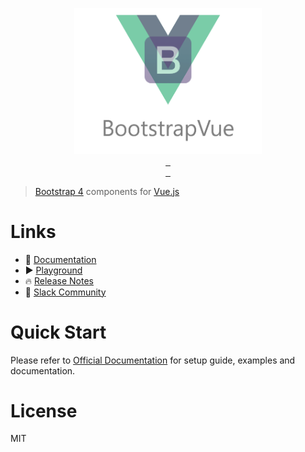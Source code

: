 <p align="center">
<a href="https://bootstrap-vue.github.io">
    <img src="https://github.com/bootstrap-vue/bootstrap-vue/raw/master/banner.png" width="300px">
</a>

<br>

<a href="https://v4-alpha.getbootstrap.com">
    <img alt="" src="https://img.shields.io/badge/bootstrap-4.0.0--beta-800080.svg?style=flat-square">
</a>
<a href="https://vuejs.org">
    <img alt="" src="https://img.shields.io/badge/vue.js-2.4.x-green.svg?style=flat-square">
</a>
<a href="https://github.com/bootstrap-vue/bootstrap-vue">
    <img alt="" src="https://david-dm.org/bootstrap-vue/bootstrap-vue.svg?style=flat-square">
</a>

<br>

<a href="https://circleci.com/gh/bootstrap-vue/bootstrap-vue">
    <img alt="" src="https://img.shields.io/circleci/project/github/bootstrap-vue/bootstrap-vue/master.svg?style=flat-square">
</a>
<a href="https://www.npmjs.com/package/bootstrap-vue">
    <img alt="" src="https://img.shields.io/npm/dt/bootstrap-vue.svg?style=flat-square">
</a>
<a href="https://www.npmjs.com/package/bootstrap-vue">
    <img alt="" src="https://img.shields.io/npm/v/bootstrap-vue.svg?style=flat-square">
</a>

</p>

> [Bootstrap 4](https://getbootstrap.com/docs/4.0) components for [Vue.js](https://vuejs.org)

# Links

- 📘 [Documentation](https://bootstrap-vue.js.org)
- ▶ [Playground](https://bootstrap-vue.js.org/play)
- 🔥 [Release Notes](https://github.com/bootstrap-vue/bootstrap-vue/releases)
- 💬 [Slack Community](https://bootstrap-vue.now.sh)

# Quick Start
Please refer to [Official Documentation](https://bootstrap-vue.js.org) for setup guide, examples and documentation.

# License
MIT
